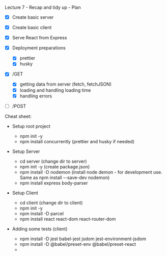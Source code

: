 Lecture 7 - Recap and tidy up - Plan

* [x] Create basic server
* [x] Create basic client
* [x] Serve React from Express
* [x] Deployment preparations
  * [x] prettier
  * [x] husky
* [x] /GET
  * [x] getting data from server (fetch, fetchJSON)
  * [x] loading and handling loading time
  * [x] handling errors
* [ ] /POST


Cheat sheet:
* Setup root project
  * npm init -y
  * npm install concurrently (prettier and husky if needed)
* Setup Server
  * cd server (change dir to server) 
  * npm init -y (create package.json)
  * npm install -D nodemon (install node demon - for development use. Same as npm install --save-dev nodemon)
  * npm install express body-parser
* Setup Client
  * cd client (change dir to client)
  * npm init -y
  * npm install -D parcel
  * npm install react react-dom react-router-dom

* Adding some tests (client)
  * npm install -D jest babel-jest jsdom jest-environment-jsdom
  * npm install -D @babel/preset-env @babel/preset-react
  * 

